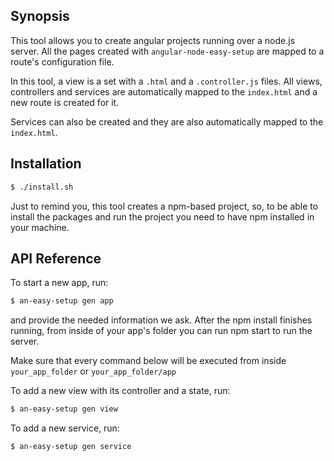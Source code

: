## Synopsis

This tool allows you to create angular projects running over a node.js server. 
All the pages created with `angular-node-easy-setup` are mapped to a route's configuration file.

In this tool, a view is a set with a `.html` and a `.controller.js` files.
All views, controllers and services are automatically mapped to the `index.html` and a new route is created for it.

Services can also be created and they are also automatically mapped to the `index.html`.


## Installation

```bash
$ ./install.sh
```

Just to remind you, this tool creates a npm-based project, so, to be able to install the packages and run the project you need to have npm installed in your machine.

## API Reference

To start a new app, run: 

```bash
$ an-easy-setup gen app
```

and provide the needed information we ask.
After the npm install finishes running, from inside of your app's folder you can run npm start to run the server.

Make sure that every command below will be executed from inside `your_app_folder` or `your_app_folder/app`

To add a new view with its controller and a state, run:

```bash
$ an-easy-setup gen view
```

To add a new service, run:

```bash
$ an-easy-setup gen service
```
